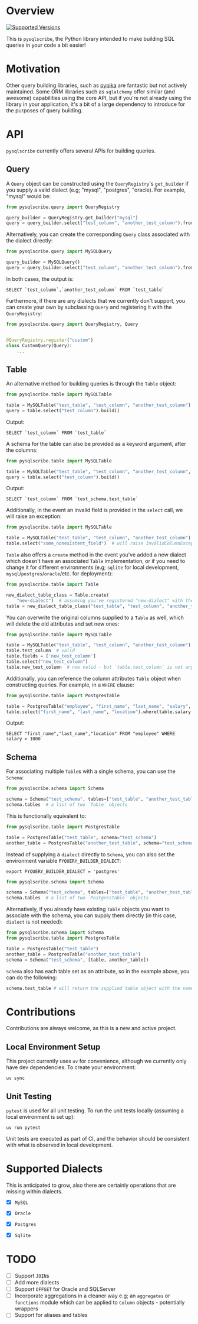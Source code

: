 # Overview
[![Supported Versions](https://img.shields.io/badge/python-3.10%20%7C%203.11%20%7C%203.12%20%7C%203.13-blue)](https://img.shields.io/badge/python-3.9%20%7C%203.10%20%7C%203.11-blue)

This is `pysqlscribe`, the Python library intended to make building SQL queries in your code a bit easier!


# Motivation
Other query building libraries, such as [pypika](https://github.com/kayak/pypika) are fantastic but not actively maintained. Some ORM libraries such as `sqlalchemy` offer similar (and awesome) capabilities using the core API, but if you're not already using the library in your application, it's a bit of a large dependency to introduce for the purposes of query building.


# API

`pysqlscribe` currently offers several APIs for building queries.

## Query

A `Query` object can be constructed using the `QueryRegistry`'s `get_builder` if you supply a valid dialect (e.g; "mysql", "postgres", "oracle). For example, "mysql" would be:

```python
from pysqlscribe.query import QueryRegistry

query_builder = QueryRegistry.get_builder("mysql")
query = query_builder.select("test_column", "another_test_column").from_("test_table").build()
```

Alternatively, you can create the corresponding `Query` class associated with the dialect directly:

```python
from pysqlscribe.query import MySQLQuery

query_builder = MySQLQuery()
query = query_builder.select("test_column", "another_test_column").from_("test_table").build()
```
In both cases, the output is:

```mysql
SELECT `test_column`,`another_test_column` FROM `test_table`
```

Furthermore, if there are any dialects that we currently don't support, you can create your own by subclassing `Query` and registering it with the `QueryRegistry`:

```python
from pysqlscribe.query import QueryRegistry, Query


@QueryRegistry.register("custom")
class CustomQuery(Query):
    ...
```

## Table
An alternative method for building queries is through the `Table` object:

```python
from pysqlscribe.table import MySQLTable

table = MySQLTable("test_table", "test_column", "another_test_column")
query = table.select("test_column").build()
```

Output:
```mysql
SELECT `test_column` FROM `test_table`
```

A schema for the table can also be provided as a keyword argument, after the columns:

```python
from pysqlscribe.table import MySQLTable

table = MySQLTable("test_table", "test_column", "another_test_column", schema="test_schema")
query = table.select("test_column").build()
```

Output:
```mysql
SELECT `test_column` FROM `test_schema.test_table`
```

Additionally, in the event an invalid field is provided in the `select` call, we will raise an exception:

```python
from pysqlscribe.table import MySQLTable

table = MySQLTable("test_table", "test_column", "another_test_column")
table.select("some_nonexistent_field")  # will raise InvalidColumnException
```

`Table` also offers a `create` method in the event you've added a new dialect which doesn't have an associated `Table` implementation, or if you need to change it for different environments (e.g; `sqlite` for local development, `mysql`/`postgres`/`oracle`/etc. for deployment):

```python
from pysqlscribe.table import Table

new_dialect_table_class = Table.create(
    "new-dialect")  # assuming you've registered "new-dialect" with the `QueryRegistry`
table = new_dialect_table_class("test_table", "test_column", "another_test_column")
```

You can overwrite the original columns supplied to a `Table` as well, which will delete the old attributes and set new ones:

```python
from pysqlscribe.table import MySQLTable

table = MySQLTable("test_table", "test_column", "another_test_column")
table.test_column  # valid
table.fields = ['new_test_column']
table.select("new_test_column")
table.new_test_column  # now valid - but `table.test_column` is not anymore
```

Additionally, you can reference the column attributes `Table` object when constructing queries. For example, in a `WHERE` clause:

```python
from pysqlscribe.table import PostgresTable

table = PostgresTable("employee", "first_name", "last_name", "salary", "location")
table.select("first_name", "last_name", "location").where(table.salary > 1000).build()
```

Output:

```postgresql
SELECT "first_name","last_name","location" FROM "employee" WHERE salary > 1000
```
## Schema
For associating multiple `Table`s with a single schema, you can use the `Schema`:

```python
from pysqlscribe.schema import Schema

schema = Schema("test_schema", tables=["test_table", "another_test_table"], dialect="postgres")
schema.tables  # a list of two `Table` objects
```

This is functionally equivalent to:

```python
from pysqlscribe.table import PostgresTable

table = PostgresTable("test_table", schema="test_schema")
another_table = PostgresTable("another_test_table", schema="test_schema")
```

Instead of supplying a `dialect` directly to `Schema`, you can also set the environment variable `PYQUERY_BUILDER_DIALECT`:

```shell
export PYQUERY_BUILDER_DIALECT = 'postgres'
```

```python
from pysqlscribe.schema import Schema

schema = Schema("test_schema", tables=["test_table", "another_test_table"])
schema.tables  # a list of two `PostgresTable` objects
```

Alternatively, if you already have existing `Table` objects you want to associate with the schema, you can supply them directly (in this case, `dialect` is not needed):

```python
from pysqlscribe.schema import Schema
from pysqlscribe.table import PostgresTable

table = PostgresTable("test_table")
another_table = PostgresTable("another_test_table")
schema = Schema("test_schema", [table, another_table])
```


`Schema` also has each table set as an attribute, so in the example above, you can do the following:

```python
schema.test_table # will return the supplied table object with the name `"test_table"`
```



# Contributions

Contributions are always welcome, as this is a new and active project.

## Local Environment Setup
This project currently uses `uv` for convenience, although we currently only have dev dependencies. To create your environment:
```shell
uv sync
```

## Unit Testing
`pytest` is used for all unit testing. To run the unit tests locally (assuming a local environment is set up):
```shell
uv run pytest
```

Unit tests are executed as part of CI, and the behavior should be consistent with what is observed in local development.


# Supported Dialects
This is anticipated to grow, also there are certainly operations that are missing within dialects.
- [X] `MySQL`
- [X] `Oracle`
- [X] `Postgres`
- [X] `Sqlite`


# TODO
- [ ] Support `JOIN`s
- [ ] Add more dialects
- [ ] Support `OFFSET` for Oracle and SQLServer
- [ ] Incorporate aggregations in a cleaner way e.g; an `aggregates` or `functions` module which can be applied to `Column` objects - potentially wrappers
- [ ] Support for aliases and tables